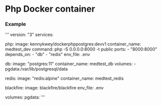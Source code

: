 # Php Docker container

### Example
'''
version: "3"
services:

  php:
    image: kennykwey/dockerphppostgres:devv1
    container_name: medtest_dev
    command: php -S 0.0.0.0:8000 -t public
    ports:
      - "8000:8000"
    depends_on:
      - "db"
      - "redis"
    env_file:
      .env

  db:
    image: "postgres:11"
    container_name: medtest_db
    volumes:
      - pgdata:/var/lib/postgresql/data

  redis:
    image: "redis:alpine"
    container_name: medtest_redis

  blackfire:
    image: blackfire/blackfire
    env_file:
      .env

volumes:
  pgdata:
'''
